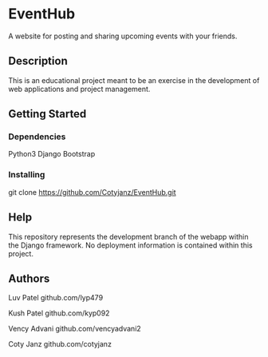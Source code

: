 # EventHub

A website for posting and sharing upcoming events with your friends.

## Description

This is an educational project meant to be an exercise in the development of web applications and project management.

## Getting Started

### Dependencies

Python3 
Django
Bootstrap


### Installing

git clone https://github.com/Cotyjanz/EventHub.git


## Help

This repository represents the development branch of the webapp within the Django framework. No deployment information is contained within this project.

## Authors
Luv Patel
github.com/lyp479

Kush Patel
github.com/kyp092

Vency Advani
github.com/vencyadvani2

Coty Janz
github.com/cotyjanz


